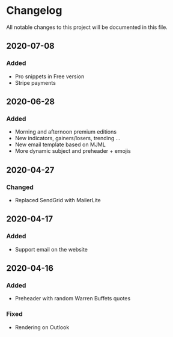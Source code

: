 # Changelog
All notable changes to this project will be documented in this file.

## 2020-07-08
### Added
- Pro snippets in Free version
- Stripe payments

## 2020-06-28
### Added
- Morning and afternoon premium editions
- New indicators, gainers/losers, trending ...
- New email template based on MJML
- More dynamic subject and preheader + emojis

## 2020-04-27
### Changed
- Replaced SendGrid with MailerLite

## 2020-04-17
### Added
- Support email on the website

## 2020-04-16
### Added
- Preheader with random Warren Buffets quotes

### Fixed
- Rendering on Outlook

